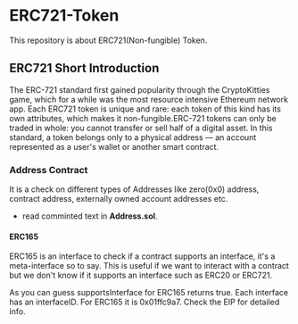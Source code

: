 # ERC721-Token
This repository is about ERC721(Non-fungible) Token.

## ERC721 Short Introduction

The ERC-721 standard first gained popularity through the CryptoKitties game, which for a while was the most resource intensive Ethereum network app. Each ERC721 token is unique and rare: each token of this kind has its own attributes, which makes it non-fungible.ERC-721 tokens can only be traded in whole: you cannot transfer or sell half of a digital asset. 
In this standard, a token belongs only to a physical address — an account represented as a user's wallet or another smart contract.

### Address Contract
It is a check on different types of Addresses like zero(0x0) address, contract address, externally owned account addresses etc.
* read comminted text in **Address.sol**.

#### ERC165
ERC165 is an interface to check if a contract supports an interface, it's a meta-interface so to say. This is useful if we want to interact with a contract but we don't know if it supports an interface such as ERC20 or ERC721.

As you can guess supportsInterface for ERC165 returns true. Each interface has an interfaceID. For ERC165 it is 0x01ffc9a7. Check the EIP for detailed info.
